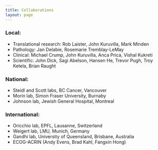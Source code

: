 ```yaml
---
title: Collaborations
layout: page
---
```


### Local:

- Translational research: Rob Laister, John Kuruvilla, Mark Minden
- Pathology: Jan Delabie, Rosemarie Tremblay-LeMay
- Clinical: Michael Crump, John Kuruvilla, Anca Prica, Vishal Kukreti
- Scientific: John Dick, Sagi Abelson, Hansen He, Trevor Pugh, Troy Ketela, Brian Raught

### National:

- Steidl and Scott labs, BC Cancer, Vancouver
- Morin lab, Simon Fraser University, Burnaby
- Johnson lab, Jewish General Hospital, Montreal

### International:

- Oricchio lab, EPFL, Lausanne, Switzerland
- Weigert lab, LMU, Munich, Germany
- Gandhi lab, University of Queensland, Brisbane, Australia
- ECOG-ACRIN (Andy Evens, Brad Kahl, Fangxin Hong)
